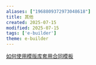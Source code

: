 ```yaml
---
aliases: ["1968809372973048618"]
title: 其他
created: 2025-07-15
modified: 2025-07-15
tags: ['e-builder']
theme: e-builder
---
```


[如何使用模版库套用合同模板](https://eteams.cn/training/pages?id=1968809327910348610)